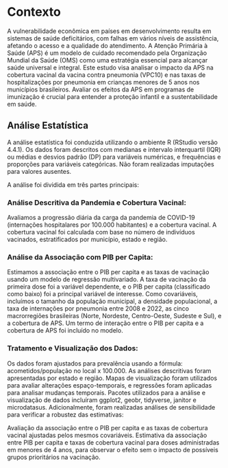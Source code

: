 # Contexto
A vulnerabilidade econômica em países em desenvolvimento resulta em sistemas de saúde deficitários, com falhas em vários níveis de assistência, afetando o acesso e a qualidade do atendimento. A Atenção Primária à Saúde (APS) é um modelo de cuidado recomendado pela Organização Mundial da Saúde (OMS) como uma estratégia essencial para alcançar saúde universal e integral. Este estudo visa analisar o impacto da APS na cobertura vacinal da vacina contra pneumonia (VPC10) e nas taxas de hospitalizações por pneumonia em crianças menores de 5 anos nos municípios brasileiros. Avaliar os efeitos da APS em programas de imunização é crucial para entender a proteção infantil e a sustentabilidade em saúde.

## Análise Estatística
A análise estatística foi conduzida utilizando o ambiente R (RStudio versão 4.4.1). Os dados foram descritos com medianas e intervalo interquartil (IQR) ou médias e desvios padrão (DP) para variáveis numéricas, e frequências e proporções para variáveis categóricas. Não foram realizadas imputações para valores ausentes.

A análise foi dividida em três partes principais:

### Análise Descritiva da Pandemia e Cobertura Vacinal:
Avaliamos a progressão diária da carga da pandemia de COVID-19 (internações hospitalares por 100.000 habitantes) e a cobertura vacinal. A cobertura vacinal foi calculada com base no número de indivíduos vacinados, estratificados por município, estado e região.

### Análise da Associação com PIB per Capita:
Estimamos a associação entre o PIB per capita e as taxas de vacinação usando um modelo de regressão multivariado. A taxa de vacinação da primeira dose foi a variável dependente, e o PIB per capita (classificado como baixo) foi a principal variável de interesse. Como covariáveis, incluímos o tamanho da população municipal, a densidade populacional, a taxa de internações por pneumonia entre 2008 e 2022, as cinco macrorregiões brasileiras (Norte, Nordeste, Centro-Oeste, Sudeste e Sul), e a cobertura de APS. Um termo de interação entre o PIB per capita e a cobertura de APS foi incluído no modelo.

### Tratamento e Visualização dos Dados:
Os dados foram ajustados para prevalência usando a fórmula: acometidos/população no local x 100.000. As análises descritivas foram apresentadas por estado e região. Mapas de visualização foram utilizados para avaliar alterações espaço-temporais, e regressões foram aplicadas para analisar mudanças temporais. Pacotes utilizados para a análise e visualização de dados incluíram ggplot2, geobr, tidyverse, janitor e microdatasus.
Adicionalmente, foram realizadas análises de sensibilidade para verificar a robustez das estimativas:

Avaliação da associação entre o PIB per capita e as taxas de cobertura vacinal ajustadas pelos mesmos covariáveis.
Estimativa da associação entre PIB per capita e taxas de cobertura vacinal para doses administradas em menores de 4 anos, para observar o efeito sem o impacto de possíveis grupos prioritários na vacinação.
